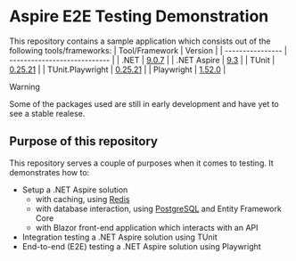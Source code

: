 # Aspire E2E Testing Demonstration
This repository contains a sample application which consists out of the following tools/frameworks:
| Tool/Framework   | Version                      |
| ---------------- | ---------------------------- |
| .NET             | [9.0.7][netSDK]              |
| .NET Aspire      | [9.3][aspireSetup]           |
| TUnit            | [0.25.21][tUnit]             |
| TUnit.Playwright | [0.25.21][tUnitPlaywright]   |
| Playwright       | [1.52.0][playwright]         |

> [!WARNING]
> Some of the packages used are still in early development and have yet to see a stable realese.

## Purpose of this repository
This repository serves a couple of purposes when it comes to testing. It demonstrates how to:
* Setup a .NET Aspire solution
    * with caching, using [Redis][redis]
    * with database interaction, using [PostgreSQL][postgres] and Entity Framework Core
    * with Blazor front-end application which interacts with an API
* Integration testing a .NET Aspire solution using TUnit
* End-to-end (E2E) testing a .NET Aspire solution using Playwright

[netSDK]: https://dotnet.microsoft.com/en-us/download/dotnet/9.0
[aspireSetup]: https://learn.microsoft.com/en-us/dotnet/aspire/fundamentals/setup-tooling?tabs=windows&pivots=vscode
[tUnit]: https://tunit.dev/
[tUnitPlaywright]: https://tunit.dev/docs/examples/playwright/
[playwright]: https://playwright.dev/dotnet/docs/intro
[redis]: https://redis.io
[postgres]: https://www.postgresql.org/
